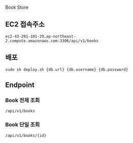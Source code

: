 Book Store

## EC2 접속주소

```shell
ec2-43-201-101-29.ap-northeast-2.compute.amazonaws.com:3306/api/v1/books
```


## 배포

```shell
sudo sh deploy.sh {db.url} {db.username} {db.password}
```

## Endpoint
### Book 전체 조회
`/api/v1/books`

### Book 단일 조회
`/api/v1/books/{id}`